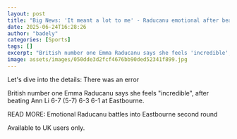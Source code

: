 ```yaml
---
layout: post
title: "Big News: 'It meant a lot to me' - Raducanu emotional after beating Li"
date: 2025-06-24T16:28:26
author: "badely"
categories: [Sports]
tags: []
excerpt: "British number one Emma Raducanu says she feels 'incredible', after beating Ann Li 6-7 (5-7) 6-3 6-1 at Eastbourne."
image: assets/images/050dde3d2fcf4676bb90ded52341f899.jpg
---
```


Let's dive into the details: There was an error

British number one Emma Raducanu says she feels "incredible", after beating Ann Li 6-7 (5-7) 6-3 6-1 at Eastbourne.

READ MORE: Emotional Raducanu battles into Eastbourne second round

Available to UK users only.

